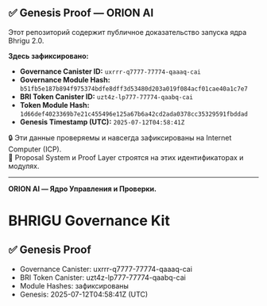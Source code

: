 ## ✅ Genesis Proof — ORION AI

Этот репозиторий содержит публичное доказательство запуска ядра Bhrigu 2.0.

**Здесь зафиксировано:**

- **Governance Canister ID:** `uxrrr-q7777-77774-qaaaq-cai`
- **Governance Module Hash:** `b51fb5e187b894f975374bdfe8dff3d53480d203a019f084acf01cae40a1c7e7`
- **BRI Token Canister ID:** `uzt4z-lp777-77774-qaabq-cai`
- **Token Module Hash:** `1d66def4023369b7e21c455496e125a67b6a42cd2ada0378cc35329591fbddad`
- **Genesis Timestamp (UTC):** `2025-07-12T04:58:41Z`

🔒 Эти данные проверяемы и навсегда зафиксированы на Internet Computer (ICP).  
📌 Proposal System и Proof Layer строятся на этих идентификаторах и модулях.

---

**ORION AI — Ядро Управления и Проверки.**
# BHRIGU Governance Kit
## ✅ Genesis Proof
- Governance Canister: uxrrr-q7777-77774-qaaaq-cai
- BRI Token Canister: uzt4z-lp777-77774-qaabq-cai
- Module Hashes: зафиксированы
- Genesis: 2025-07-12T04:58:41Z (UTC)
